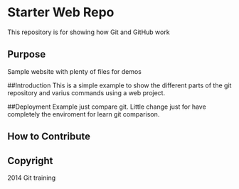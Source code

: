 # Starter Web Repo

This repository is for showing how Git and GitHub work

## Purpose

Sample website with plenty of files for demos

##Introduction
This is a simple example to show the different parts of the git repository and varius commands using a web project.

##Deployment
Example just compare git.
Little change just for have completely the enviroment for learn git comparison.

## How to Contribute 

## Copyright
2014 Git training